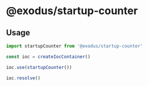 # @exodus/startup-counter

## Usage

```js
import startupCounter from '@exodus/startup-counter'

const ioc = createIocContainer()

ioc.use(startupCounter())

ioc.resolve()
```
